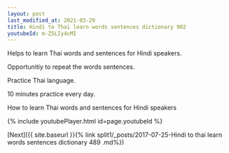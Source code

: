 ```yaml
---
layout: post
last_modified_at: 2021-03-29
title: Hindi to Thai learn words sentences dictionary 902 
youtubeId: m-Z5LIy4cMI
---
```

 
 
Helps to learn Thai words and sentences for Hindi speakers.

Opportunitiy to repeat the words sentences. 

Practice Thai language. 
 
10 minutes practice every day. 
 
How to learn Thai words and sentences for Hindi speakers 
 
{% include youtubePlayer.html id=page.youtubeId %}
 
 
[Next]({{ site.baseurl }}{% link  split1/_posts/2017-07-25-Hindi to thai learn words sentences dictionary 489 .md%})
 
